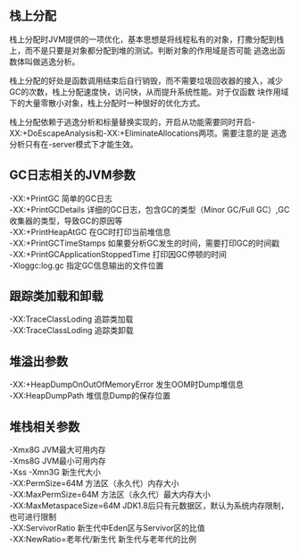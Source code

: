 栈上分配
---
栈上分配时JVM提供的一项优化，基本思想是将线程私有的对象，打撒分配到栈上，而不是只要是对象都分配到堆的测试。判断对象的作用域是否可能
逃逸出函数体叫做逃逸分析。

栈上分配的好处是函数调用结束后自行销毁，而不需要垃圾回收器的接入，减少GC的次数，栈上分配速度快，访问快，从而提升系统性能。对于仅函数
块作用域下的大量零散小对象，栈上分配时一种很好的优化方式。

栈上分配依赖于逃逸分析和标量替换实现的，开启从功能需要同时开启-XX:+DoEscapeAnalysis和-XX:+EliminateAllocations两项。需要注意的是
逃逸分析只有在-server模式下才能生效。

GC日志相关的JVM参数
---
-XX:+PrintGC  简单的GC日志<br/>
-XX:+PrintGCDetails 详细的GC日志，包含GC的类型（Minor GC/Full GC）,GC收集器的类型，导致GC的原因等<br/>
-XX:+PrintHeapAtGC 在GC时打印当前堆信息<br/>
-XX:+PrintGCTimeStamps 如果要分析GC发生的时间，需要打印GC的时间戳<br/>
-XX:+PrintGCApplicationStoppedTime 打印因GC停顿的时间<br/>
-Xloggc:log.gc 指定GC信息输出的文件位置<br/>

跟踪类加载和卸载
---
-XX:TraceClassLoding 追踪类加载<br/>
-XX:TraceClassLoding 追踪类卸载<br/>

堆溢出参数
---
-XX:+HeapDumpOnOutOfMemoryError 发生OOM时Dump堆信息<br/>
-XX:HeapDumpPath 堆信息Dump的保存位置<br/>

堆栈相关参数
---
-Xmx8G JVM最大可用内存<br/>
-Xms8G JVM最小可用内存<br/>
-Xss
-Xmn3G 新生代大小<br/>
-XX:PermSize=64M 方法区（永久代）内存大小<br/>
-XX:MaxPermSize=64M 方法区（永久代）最大内存大小<br/>
-XX:MaxMetaspaceSize=64M JDK1.8后只有元数据区，默认为系统内存限制，也可进行限制<br>
-XX:ServivorRatio 新生代中Eden区与Servivor区的比值<br/>
-XX:NewRatio=老年代/新生代   新生代与老年代的比例 <br/>
